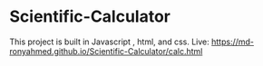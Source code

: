 # Scientific-Calculator
This project is built in Javascript , html, and css.
Live: https://md-ronyahmed.github.io/Scientific-Calculator/calc.html
